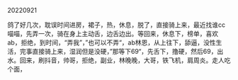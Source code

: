 20220921

鸽了好几次，耽误时间进房，裙子，热，休息，脱了，直接骑上来，最近找谁cc喵喵，先弄一次，骑在身上主动舌，边舌边出。等回来，休息下，榜单，喜欢ab，拒绝，到时间，“弄我”，”也可以不弄“，ab林恩，从上往下，舔逼，没性生活，完事直接骑上来，湿润但是没硬，”那等下69“，先舌下，撸硬，然后69，出水。回来，刷抖音，帅哥，拒绝，副业，林晚晚，大哥，铁飞机，肩周炎。走人吃个面，